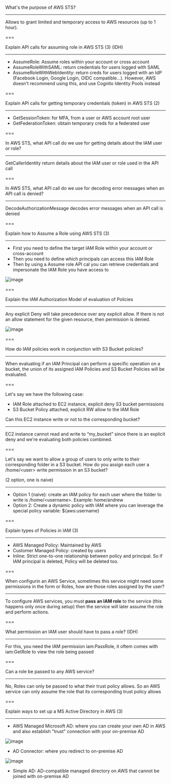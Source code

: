 What's the purpose of AWS STS?

---

Allows to grant limited and temporary access to AWS resources (up to 1 hour).

===

Explain API calls for assuming role in AWS STS (3) (IDH)

---

-  AssumeRole: Assume roles within your account or cross account
-  AssumeRoleWithSAML: return credentials for users logged with SAML
-  AssumeRoleWithWebIdentity: return creds for users logged with an IdP (Facebook Login, Google Login, OIDC compatible…). However, AWS doesn't recommend using this, and use Cognito Identity Pools instead

===

Explain API calls for getting temporary credentials (token) in AWS STS (2)

---

-  GetSessionToken: for MFA, from a user or AWS account root user
-  GetFederationToken: obtain temporary creds for a federated user

===

In AWS STS, what API call do we use for getting details about the IAM user or role?

---

GetCallerIdentity return details about the IAM user or role used in the API call

===

In AWS STS, what API call do we use for decoding error messages when an API call is denied?

---

DecodeAuthorizationMessage decodes error messages when an API call is denied

===

Explain how to Assume a Role using AWS STS (3)

---

-  First you need to define the target IAM Role within your account or cross-account
-  Then you need to define which principals can access this IAM Role
-  Then by using a Assume role API cal you can retrieve credentials and impersonate the IAM Role you have access to

![image](https://user-images.githubusercontent.com/1868409/153856976-d152ad07-42b6-45ad-9336-8ed118647de3.png)

===

Explain the IAM Authorization Model of evaluation of Policies

---

Any explicit Deny will take precedence over any explicit allow. If there is not an allow statement for the given resource, then permission is denied.

![image](https://user-images.githubusercontent.com/1868409/154155014-727c5927-f625-44d4-b95b-ae8c37102881.png)

===

How do IAM policies work in conjunction with S3 Bucket policies?

---

When evaluating if an IAM Principal can perform a specific operation on a
bucket, the union of its assigned IAM Policies and S3 Bucket Policies will
be evaluated.

===

Let's say we have the following case:

-  IAM Role attached to EC2 instance, explicit deny S3 bucket permissions
-  S3 Bucket Policy attached, explicit RW allow to the IAM Role

Can this EC2 instance write or not to the corresponding bucket?

---

EC2 instance cannot read and write to “my_bucket” since there is an explicit deny and we're evaluating both policies combined.

===

Let's say we want to allow a group of users to only write to their corresponding folder in a S3 bucket. How do you assign each user a /home/\<user\> write permission in an S3 bucket?

(2 option, one is naive)

---

-  Option 1 (naive): create an IAM policy for each user where the folder to write is /home/\<username\>. Example: home/andrew
-  Option 2: Create a dynamic policy with IAM where you can leverage the special policy variable: \${aws:username}

===

Explain types of Policies in IAM (3)

---

-  AWS Managed Policy: Maintained by AWS
-  Customer Managed Policy: created by users
-  Inline: Strict one-to-one relationship between policy and principal. So if IAM principal is deleted, Policy will be deleted too.

===

When configurin an AWS Service, sometimes this service might need some permissions in the form or Roles, how are those roles assigned by the user?

---

To configure AWS services, you must **pass an IAM role** to the service
(this happens only once during setup) then the service will later assume the role and perform actions.

===

What permission an IAM user should have to pass a role? (IDH)

---

For this, you need the IAM permission iam:PassRole, it oftem comes with iam:GetRole to view the role being passed

===

Can a role be passed to any AWS service?

---

No, Roles can only be passed to what their trust policy allows. So an AWS service can only assume the role that its corresponding trust policy allows

===

Explain ways to set up a MS Active Directory in AWS (3)

---

-  AWS Managed Microsoft AD: where you can create your own AD in AWS and also establish "trust" connection with your on-premise AD

![image](https://user-images.githubusercontent.com/1868409/154159946-b30acefb-7e67-41c3-ab21-9ef64ccc8e4d.png)

-  AD Connector: where you redirect to on-premise AD

![image](https://user-images.githubusercontent.com/1868409/154160101-30b48831-a069-4168-81ac-a438820984db.png)

-  Simple AD: AD-compatible managed directory on AWS that cannot be joined with on-premise AD
